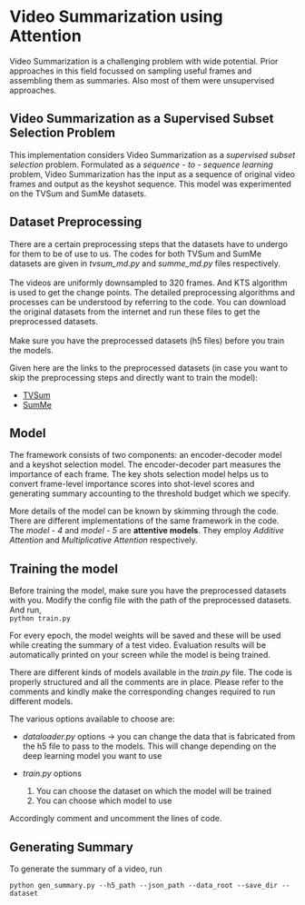 # Video Summarization using Attention

Video Summarization is a challenging problem with wide potential. Prior approaches in this field focussed on sampling useful frames and assembling them as summaries. Also most of them were unsupervised approaches.

## Video Summarization as a Supervised Subset Selection Problem

This implementation considers Video Summarization as a _supervised subset selection_ problem. Formulated as a _sequence - to - sequence learning_ problem, Video Summarization has the input as a sequence of original video frames and output as the keyshot sequence. This model was experimented on the TVSum and SumMe datasets.

## Dataset Preprocessing

There are a certain preprocessing steps that the datasets have to undergo for them to be of use to us. The codes for both TVSum and SumMe datasets are given in *tvsum_md.py* and *summe_md.py* files respectively.
<br><br>
The videos are uniformly downsampled to 320 frames. And KTS algorithm is used to get the change points. The detailed preprocessing algorithms and processes can be understood by referring to the code. You can download the original datasets from the internet and run these files to get the preprocessed datasets.
<br><br>
Make sure you have the preprocessed datasets (h5 files) before you train the models.

Given here are the links to the preprocessed datasets (in case you want to skip the preprocessing steps and directly want to train the model): <br>
* [TVSum](https://drive.google.com/file/d/1SfImsAvUpT_HsiqdEmeyYipQUnFFlDbV/view?usp=sharing)
* [SumMe](https://drive.google.com/file/d/1RxMuH40RYIHeOqQ32b9owWyY9FCYYk4C/view?usp=sharing)

## Model

The framework consists of two components: an encoder-decoder model and a keyshot selection model. The encoder-decoder part measures the importance of each frame. The key shots selection model helps us to convert frame-level importance scores into shot-level scores and generating summary accounting to the threshold budget which we specify.

More details of the model can be known by skimming through the code. There are different implementations of the same framework in the code. The *model - 4* and *model - 5* are **attentive models**. They employ *Additive Attention* and *Multiplicative Attention* respectively.

## Training the model

Before training the model, make sure you have the preprocessed datasets with you. Modify the config file with the path of the preprocessed datasets. And run,<br>
`
python train.py
`

For every epoch, the model weights will be saved and these will be used while creating the summary of a test video. Evaluation results will be automatically printed on your screen while the model is being trained.

There are different kinds of models available in the *train.py* file. The code is properly structured and all the comments are in place. Please refer to the comments and kindly make the corresponding changes required to run different models.

The various options available to choose are:

* _dataloader.py_ options -> you can change the data that is fabricated from the h5 file to pass to the models. This will change depending on the deep learning model you want to use

* _train.py_ options
    1. You can choose the dataset on which the model will be trained
    2. You can choose which model to use

Accordingly comment and uncomment the lines of code.

## Generating Summary

To generate the summary of a video, run
```
python gen_summary.py --h5_path --json_path --data_root --save_dir --dataset
```